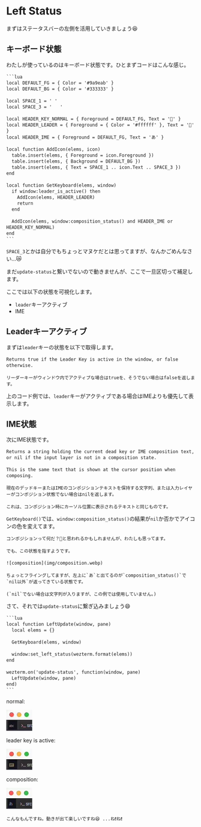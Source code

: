 # Left Status

まずはステータスバーの左側を活用していきましょう😆

## キーボード状態
わたしが使っているのはキーボード状態です。ひとまずコードはこんな感じ。

~~~admonish example title="status.lua"
```lua
local DEFAULT_FG = { Color = '#9a9eab' }
local DEFAULT_BG = { Color = '#333333' }

local SPACE_1 = ' '
local SPACE_3 = '   '

local HEADER_KEY_NORMAL = { Foreground = DEFAULT_FG, Text = '' }
local HEADER_LEADER = { Foreground = { Color = '#ffffff' }, Text = '' }
local HEADER_IME = { Foreground = DEFAULT_FG, Text = 'あ' }

local function AddIcon(elems, icon)
  table.insert(elems, { Foreground = icon.Foreground })
  table.insert(elems, { Background = DEFAULT_BG })
  table.insert(elems, { Text = SPACE_1 .. icon.Text .. SPACE_3 })
end

local function GetKeyboard(elems, window)
  if window:leader_is_active() then
    AddIcon(elems, HEADER_LEADER)
    return
  end

  AddIcon(elems, window:composition_status() and HEADER_IME or HEADER_KEY_NORMAL)
end
```
~~~

`SPACE_3`とかは自分でもちょっとマヌケだとは思ってますが、なんかごめんなさい...😿

まだ`update-status`と繋いでないので動きませんが、ここで一旦区切って補足します。

ここでは以下の状態を可視化します。

- `leader`キーアクティブ
- IME

## Leaderキーアクティブ
まずは`leader`キーの状態を以下で取得します。

```admonish info title="[window:leader_is_active](https://wezfurlong.org/wezterm/config/lua/window/leader_is_active.html)"
Returns true if the Leader Key is active in the window, or false otherwise.

リーダーキーがウィンドウ内でアクティブな場合はtrueを、そうでない場合はfalseを返します。
```

上のコード例では、`leader`キーがアクティブである場合はIMEよりも優先して表示します。

## IME状態
次にIME状態です。

```admonish info title="[window:composition_status()](https://wezfurlong.org/wezterm/config/lua/window/composition_status.html)"
Returns a string holding the current dead key or IME composition text, or nil if the input layer is not in a composition state.

This is the same text that is shown at the cursor position when composing.

現在のデッドキーまたはIMEのコンポジションテキストを保持する文字列、または入力レイヤーがコンポジション状態でない場合はnilを返します。

これは、コンポジション時にカーソル位置に表示されるテキストと同じものです。
```
`GetKeyboard()`では、`window:composition_status()`の結果が`nil`か否かでアイコンの色を変えてます。

```admonish note
コンポジションって何だ？🤔と思われるかもしれませんが、わたしも思ってます。

でも、この状態を指すようです。

![composition](img/composition.webp)

ちょっとフライングしてますが、左上に`あ`と出てるのが`composition_status()`で`nil以外`が返ってきている状態です。

(`nil`でない場合は文字列が入りますが、この例では使用していません。)
```

さて、それでは`update-status`に繋ぎ込みましょう😄

~~~admonish example title="status.lua"
```lua
local function LeftUpdate(window, pane)
  local elems = {}

  GetKeyboard(elems, window)

  window:set_left_status(wezterm.format(elems))
end

wezterm.on('update-status', function(window, pane)
  LeftUpdate(window, pane)
end)
```
~~~

normal:

![key-normal](img/key-normal.webp)

leader key is active:

![key-leader](img/key-leader.webp)

composition:

![key-ime](img/key-ime.webp)

```admonish success
こんなもんですね。動きが出て楽しいですね😆 ...ね❗️ね❗️
```
